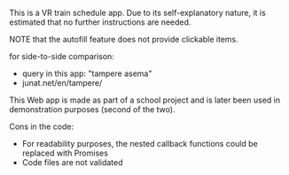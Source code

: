 This is a VR train schedule app.
Due to its self-explanatory nature, it is estimated that no further instructions are needed.

NOTE that the autofill feature does not provide clickable items.

for side-to-side comparison:
- query in this app: "tampere asema"
- junat.net/en/tampere/

This Web app is made as part of a school project and is later been used in demonstration purposes (second of the two).

Cons in the code:
- For readability purposes, the nested callback functions could be replaced with Promises
- Code files are not validated

